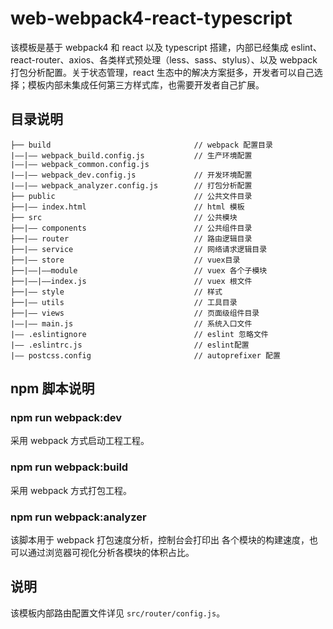 # web-webpack4-react-typescript

该模板是基于 webpack4 和 react 以及 typescript 搭建，内部已经集成 eslint、react-router、axios、各类样式预处理（less、sass、stylus）、以及 webpack 打包分析配置。关于状态管理，react 生态中的解决方案挺多，开发者可以自己选择；模板内部未集成任何第三方样式库，也需要开发者自己扩展。

## 目录说明

```
├── build                                // webpack 配置目录
|——|—— webpack_build.config.js           // 生产环境配置
|——|—— webpack_common.config.js
|——|—— webpack_dev.config.js             // 开发环境配置
|——|—— webpack_analyzer.config.js        // 打包分析配置
├── public                               // 公共文件目录
├──|—— index.html                        // html 模板
├── src                                  // 公共模块
├──|—— components                        // 公共组件目录
├──|—— router                            // 路由逻辑目录
├──|—— service                           // 网络请求逻辑目录
├──|—— store                             // vuex目录
├──|——|——module                          // vuex 各个子模块
├──|——|——index.js                        // vuex 根文件
├──|—— style                             // 样式
├──|—— utils                             // 工具目录
├──|—— views                             // 页面级组件目录
|——|—— main.js                           // 系统入口文件
|—— .eslintignore                        // eslint 忽略文件
|—— .eslintrc.js                         // eslint配置
|—— postcss.config                       // autoprefixer 配置

```

## npm 脚本说明

### npm run webpack:dev

采用 webpack 方式启动工程工程。

### npm run webpack:build

采用 webpack 方式打包工程。

### npm run webpack:analyzer

该脚本用于 webpack 打包速度分析，控制台会打印出 各个模块的构建速度，也可以通过浏览器可视化分析各模块的体积占比。

## 说明

该模板内部路由配置文件详见 ```src/router/config.js```。


